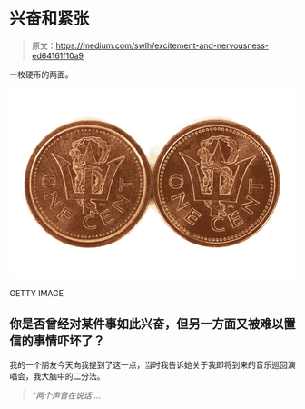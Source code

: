 # 兴奋和紧张

> 原文：<https://medium.com/swlh/excitement-and-nervousness-ed64161f10a9>

一枚硬币的两面。

![](img/95a85cfae718f22d2f2ecc7e4197d15b.png)

GETTY IMAGE

## 你是否曾经对某件事如此兴奋，但另一方面又被难以置信的事情吓坏了？

我的一个朋友今天向我提到了这一点，当时我告诉她关于我即将到来的音乐巡回演唱会，我大脑中的二分法。

> *“两个声音在说话* …